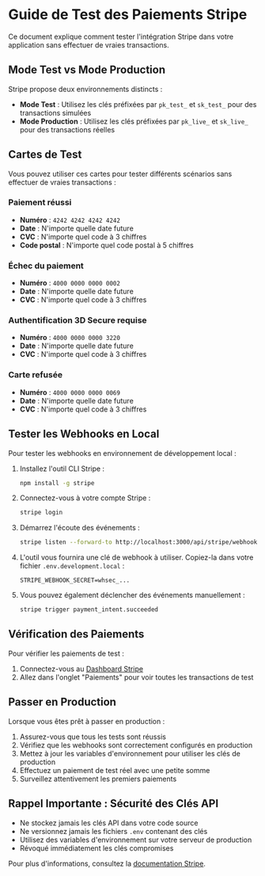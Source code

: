# Guide de Test des Paiements Stripe

Ce document explique comment tester l'intégration Stripe dans votre application sans effectuer de vraies transactions.

## Mode Test vs Mode Production

Stripe propose deux environnements distincts :

- **Mode Test** : Utilisez les clés préfixées par `pk_test_` et `sk_test_` pour des transactions simulées
- **Mode Production** : Utilisez les clés préfixées par `pk_live_` et `sk_live_` pour des transactions réelles

## Cartes de Test

Vous pouvez utiliser ces cartes pour tester différents scénarios sans effectuer de vraies transactions :

### Paiement réussi

- **Numéro** : `4242 4242 4242 4242`
- **Date** : N'importe quelle date future
- **CVC** : N'importe quel code à 3 chiffres
- **Code postal** : N'importe quel code postal à 5 chiffres

### Échec du paiement

- **Numéro** : `4000 0000 0000 0002`
- **Date** : N'importe quelle date future
- **CVC** : N'importe quel code à 3 chiffres

### Authentification 3D Secure requise

- **Numéro** : `4000 0000 0000 3220`
- **Date** : N'importe quelle date future
- **CVC** : N'importe quel code à 3 chiffres

### Carte refusée

- **Numéro** : `4000 0000 0000 0069`
- **Date** : N'importe quelle date future
- **CVC** : N'importe quel code à 3 chiffres

## Tester les Webhooks en Local

Pour tester les webhooks en environnement de développement local :

1. Installez l'outil CLI Stripe :

   ```bash
   npm install -g stripe
   ```

2. Connectez-vous à votre compte Stripe :

   ```bash
   stripe login
   ```

3. Démarrez l'écoute des événements :

   ```bash
   stripe listen --forward-to http://localhost:3000/api/stripe/webhook
   ```

4. L'outil vous fournira une clé de webhook à utiliser. Copiez-la dans votre fichier `.env.development.local` :

   ```
   STRIPE_WEBHOOK_SECRET=whsec_...
   ```

5. Vous pouvez également déclencher des événements manuellement :
   ```bash
   stripe trigger payment_intent.succeeded
   ```

## Vérification des Paiements

Pour vérifier les paiements de test :

1. Connectez-vous au [Dashboard Stripe](https://dashboard.stripe.com/test/payments)
2. Allez dans l'onglet "Paiements" pour voir toutes les transactions de test

## Passer en Production

Lorsque vous êtes prêt à passer en production :

1. Assurez-vous que tous les tests sont réussis
2. Vérifiez que les webhooks sont correctement configurés en production
3. Mettez à jour les variables d'environnement pour utiliser les clés de production
4. Effectuez un paiement de test réel avec une petite somme
5. Surveillez attentivement les premiers paiements

## Rappel Importante : Sécurité des Clés API

- Ne stockez jamais les clés API dans votre code source
- Ne versionnez jamais les fichiers `.env` contenant des clés
- Utilisez des variables d'environnement sur votre serveur de production
- Révoqué immédiatement les clés compromises

Pour plus d'informations, consultez la [documentation Stripe](https://stripe.com/docs/testing).
